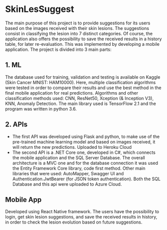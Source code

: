 # SkinLesSuggest

  The main purpose of this project is to provide suggestions for its users based on the images received with their skin lesions. The suggestions consist in classifying the lesion into 7 distinct categories. Of course, the application also offers the possibility to save the received results in a history table, for later re-evaluation. This was implemented by developing a mobile application. The project is divided into 3 main parts:

## 1. ML
  The database used for training, validation and testing is available on Kaggle (Skin Cancer MNIST: HAM10000). Here, multiple classification algorithms were tested in order to compare their results and use the best method in the final mobile application for real predictions. Algorithms and other classification methods used: CNN, ResNet50, Xception (& Inception V3), KNN, Anomaly Detection. The main library used is TensorFlow 2.1 and the program was written in python 3.6.
  
## 2. APIs
  * The first API was developed using Flask and python, to make use of the pre-trained machine learning model and based on images received, it will return the new predictions. Uploaded to Heroku Cloud
  * The second API is a .NET Core one, developed in C#, which connects the mobile application and the SQL Server Database. The overall architecture is a MVC one and for the database connection it was used the Entity Framework Core library, code first method. Other main libraries that were used: AutoMapper, Swagger UI and Authentication.JwtBearer (for JSON token authentication). Both the SQL Database and this api were uploaded to Azure Cloud.
 
## Mobile App
  Developed using React Native framework. The users have the possibility to login, get skin lesion suggestions, and save the received results in history, in order to check the lesion evolution based on future suggestions.
